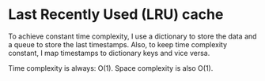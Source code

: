 # Last Recently Used (LRU) cache

To achieve constant time complexity, I use a dictionary to store the data and a queue to store the last timestamps.
Also, to keep time complexity constant, I map timestamps to dictionary keys and vice versa.

Time complexity is always: O(1).
Space complexity is also O(1).


